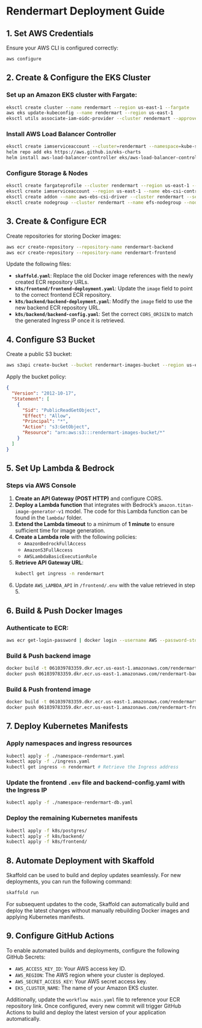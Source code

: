 # Rendermart Deployment Guide

## 1. Set AWS Credentials

Ensure your AWS CLI is configured correctly:

```sh
aws configure
```

## 2. Create & Configure the EKS Cluster

### Set up an Amazon EKS cluster with Fargate:

```sh
eksctl create cluster --name rendermart --region us-east-1 --fargate
aws eks update-kubeconfig --name rendermart --region us-east-1
eksctl utils associate-iam-oidc-provider --cluster rendermart --approve
```

### Install AWS Load Balancer Controller

```sh
eksctl create iamserviceaccount --cluster=rendermart --namespace=kube-system --name=aws-load-balancer-controller --role-name aws-load-balancer-controller-role --attach-policy-arn=arn:aws:iam::061039783359:policy/AWSLoadBalancerControllerIAMPolicy --approve
helm repo add eks https://aws.github.io/eks-charts
helm install aws-load-balancer-controller eks/aws-load-balancer-controller -n kube-system --set clusterName=rendermart --set serviceAccount.create=false --set serviceAccount.name=aws-load-balancer-controller --set region=us-east-1 --set vpcId=vpc-027b19cc3fb3bd0ec
```

### Configure Storage & Nodes

```sh
eksctl create fargateprofile --cluster rendermart --region us-east-1 --name fargate-profile-rendermart --namespace rendermart --selector
eksctl create iamserviceaccount --region us-east-1 --name ebs-csi-controller-sa --namespace kube-system --cluster rendermart --attach-policy-arn arn:aws:iam::aws:policy/service-role/AmazonEBSCSIDriverPolicy --approve --role-only --role-name AmazonEKS_EBS_CSI_DriverRole
eksctl create addon --name aws-ebs-csi-driver --cluster rendermart --service-account-role-arn arn:aws:iam::$(aws sts get-caller-identity --query Account --output text):role/AmazonEKS_EBS_CSI_DriverRole --force
eksctl create nodegroup --cluster rendermart --name efs-nodegroup --node-type t3.large --nodes 2 --nodes-min 1 --nodes-max 3 --node-volume-size 20 --region us-east-1
```

## 3. Create & Configure ECR

Create repositories for storing Docker images:

```sh
aws ecr create-repository --repository-name rendermart-backend
aws ecr create-repository --repository-name rendermart-frontend
```

Update the following files:

- **`skaffold.yaml`**: Replace the old Docker image references with the newly created ECR repository URLs.
- **`k8s/frontend/frontend-deployment.yaml`**: Update the `image` field to point to the correct frontend ECR repository.
- **`k8s/backend/backend-deployment.yaml`**: Modify the `image` field to use the new backend ECR repository URL.
- **`k8s/backend/backend-config.yaml`**: Set the correct `CORS_ORIGIN` to match the generated Ingress IP once it is retrieved.

## 4. Configure S3 Bucket

Create a public S3 bucket:

```sh
aws s3api create-bucket --bucket rendermart-images-bucket --region us-east-1 --acl public-read
```

Apply the bucket policy:

```json
{
  "Version": "2012-10-17",
  "Statement": [
    {
      "Sid": "PublicReadGetObject",
      "Effect": "Allow",
      "Principal": "*",
      "Action": "s3:GetObject",
      "Resource": "arn:aws:s3:::rendermart-images-bucket/*"
    }
  ]
}
```

## 5. Set Up Lambda & Bedrock

### Steps via AWS Console

1. **Create an API Gateway (POST HTTP)** and configure CORS.
2. **Deploy a Lambda function** that integrates with Bedrock’s `amazon.titan-image-generator-v1` model. The code for this Lambda function can be found in the `lambda/` folder.
3. **Extend the Lambda timeout** to a minimum of **1 minute** to ensure sufficient time for image generation.
4. **Create a Lambda role** with the following policies:
   - `AmazonBedrockFullAccess`
   - `AmazonS3FullAccess`
   - `AWSLambdaBasicExecutionRole`
5. **Retrieve API Gateway URL**:
   ```sh
   kubectl get ingress -n rendermart
   ```
6. Update `AWS_LAMBDA_API` in `/frontend/.env` with the value retrieved in step 5.

## 6. Build & Push Docker Images

### Authenticate to ECR:

```sh
aws ecr get-login-password | docker login --username AWS --password-stdin 061039783359.dkr.ecr.us-east-1.amazonaws.com
```

### Build & Push backend image

```sh
docker build -t 061039783359.dkr.ecr.us-east-1.amazonaws.com/rendermart-backend:latest .
docker push 061039783359.dkr.ecr.us-east-1.amazonaws.com/rendermart-backend:latest
```

### Build & Push frontend image

```sh
docker build -t 061039783359.dkr.ecr.us-east-1.amazonaws.com/rendermart-frontend:latest .
docker push 061039783359.dkr.ecr.us-east-1.amazonaws.com/rendermart-frontend:latest
```

## 7. Deploy Kubernetes Manifests

### Apply namespaces and ingress resources

```sh
kubectl apply -f ./namespace-rendermart.yaml
kubectl apply -f ./ingress.yaml
kubectl get ingress -n rendermart # Retrieve the Ingress address
```

### Update the frontend `.env` file and backend-config.yaml with the Ingress IP

```sh
kubectl apply -f ./namespace-rendermart-db.yaml
```

### Deploy the remaining Kubernetes manifests

```sh
kubectl apply -f k8s/postgres/
kubectl apply -f k8s/backend/
kubectl apply -f k8s/frontend/
```

## 8. Automate Deployment with Skaffold

Skaffold can be used to build and deploy updates seamlessly. For new deployments, you can run the following command:

```sh
skaffold run
```

For subsequent updates to the code, Skaffold can automatically build and deploy the latest changes without manually rebuilding Docker images and applying Kubernetes manifests.

## 9. Configure GitHub Actions

To enable automated builds and deployments, configure the following GitHub Secrets:

- `AWS_ACCESS_KEY_ID`: Your AWS access key ID.
- `AWS_REGION`: The AWS region where your cluster is deployed.
- `AWS_SECRET_ACCESS_KEY`: Your AWS secret access key.
- `EKS_CLUSTER_NAME`: The name of your Amazon EKS cluster.

Additionally, update the `workflow main.yaml` file to reference your ECR repository link. Once configured, every new commit will trigger GitHub Actions to build and deploy the latest version of your application automatically.
